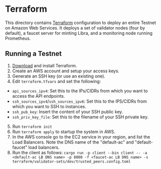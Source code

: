 # Terraform

This directory contains [Terraform](https://www.terraform.io/) configuration to deploy an entire Testnet on Amazon Web Services. It deploys a set of validator nodes (four by default), a faucet server for minting Libra, and a monitoring node running Prometheus.

## Running a Testnet

1. [Download](https://www.terraform.io/downloads.html) and install Terraform.
2. Create an AWS account and setup your access keys.
3. Generate an SSH key (or use an existing one).
4. Edit `terraform.tfvars` and set the following:
  * `api_sources_ipv4`: Set this to the IPs/CIDRs from which you want to access the API endpoints.
  * `ssh_sources_ipv4`/`ssh_sources_ipv6`: Set this to the IPS/CIDRs from which you want to SSH to instances.
  * `ssh_pub_key`: Insert the content of your SSH public key.
  * `ssh_priv_key_file`: Set this to the filename of your SSH private key.
5. Run `terraform init`
6. Run `terraform apply` to startup the system in AWS.
7. In the AWS console go to the EC2 service in your region, and list the Load Balancers. Note the DNS name of the "default-ac" and "default-faucet" load balancers.
8. Run the client as follows:
  `cargo run -p client --bin client -- -a <default-ac LB DNS name> -p 8000 -f <faucet-ac LB DNS name> -s terraform/validator-sets/dev/trusted_peers.config.toml`
